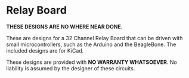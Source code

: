 # Relay Board

**THESE DESIGNS ARE NO WHERE NEAR DONE.**

These are designs for a 32 Channel Relay Board that can be driven with
small microcontrollers, such as the Arduino and the BeagleBone.
The included designs are for KiCad.

These designs are provided with **NO WARRANTY WHATSOEVER**. No liability
is assumed by the designer of these circuits.
